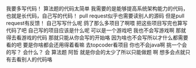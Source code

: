 我要多写代码！
算法题的代码太简单
我需要的是能够提高系统架构能力的代码，也就是长代码，自己写的代码！
pull  request似乎也需要读别人的源码
但是pull request有反馈！
自己写写什么呢
鸽了那么多项目了啊喂
把这些项目写完也算写代码了吧
自己写的项目应该是什么呢
可以是一个游戏吧
我也不会写游戏啊
那就得去看游戏的代码
那就只能从你会写的开始咯 
因为啥也不会写所以才什么都需要看的吧
要是你啥都会还用得着看嘛
去topcoder看项目
你也不会java啊
挑一个会的写？
会什么？
会 算法题
阿哲
就是你会的太少了所以只能做题 啊
想多会点就只有去看别人的代码咯 


